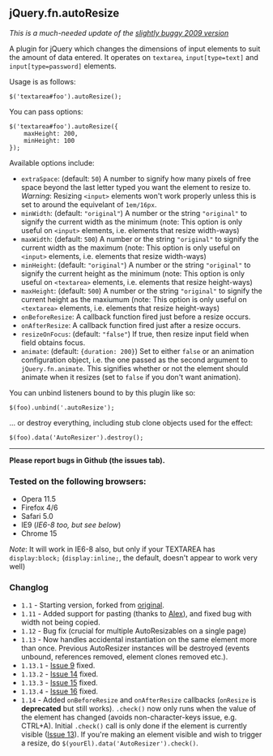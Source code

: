 ## jQuery.fn.autoResize

*This is a much-needed update of the [slightly buggy 2009 version](http://james.padolsey.com/javascript/jquery-plugin-autoresize/)*

A plugin for jQuery which changes the dimensions of input elements to suit the amount of data entered. It operates on `textarea`, `input[type=text]` and `input[type=password]` elements.

Usage is as follows:

	$('textarea#foo').autoResize();

You can pass options:

	$('textarea#foo').autoResize({
		maxHeight: 200,
		minHeight: 100
	});

Available options include:

 * `extraSpace`: (default: `50`) A number to signify how many pixels of free space beyond the last letter typed you want the element to resize to. *Warning*: Resizing `<input>` elements won't work properly unless this is set to around the equivelant of `1em/16px`. 
 * `minWidth`: (default: `"original"`) A number or the string `"original"` to signify the current width as the minimum (note: This option is only useful on `<input>` elements, i.e. elements that resize width-ways)
 * `maxWidth`: (default: `500`) A number or the string `"original"` to signify the current width as the maximum (note: This option is only useful on `<input>` elements, i.e. elements that resize width-ways)
 * `minHeight`: (default: `"original"`) A number or the string `"original"` to signify the current height as the minimum (note: This option is only useful on `<textarea>` elements, i.e. elements that resize height-ways)
 * `maxHeight`: (default: `500`) A number or the string `"original"` to signify the current height as the maxiumum (note: This option is only useful on `<textarea>` elements, i.e. elements that resize height-ways)
 * `onBeforeResize`: A callback function fired just before a resize occurs.
 * `onAfterResize`: A callback function fired just after a resize occurs.
 * `resizeOnFocus`: (default: `"false"`) If true, then resize input field when field obtains focus.
 * `animate`: (default: `{duration: 200}`) Set to either `false` or an animation configuration object, i.e. the one passed as the second argument to `jQuery.fn.animate`. This signifies whether or not the element should animate when it resizes (set to `false` if you don't want animation).

 You can unbind listeners bound to by this plugin like so:

 	$(foo).unbind('.autoResize');

... or destroy everything, including stub clone objects used for the effect:

	$(foo).data('AutoResizer').destroy();

---

**Please report bugs in Github (the issues tab).**

### Tested on the following browsers:

 * Opera 11.5
 * Firefox 4/6
 * Safari 5.0
 * IE9 (*IE6-8 too, but see below*)
 * Chrome 15

*Note*: It will work in IE6-8 also, but only if your TEXTAREA has `display:block;` (`display:inline;`, the default, doesn't appear to work very well)

### Changlog

 * `1.1` - Starting version, forked from [original](http://james.padolsey.com/demos/plugins/jQuery/autoresize.jquery.js).
 * `1.11` - Added support for pasting (thanks to [Alex](https://github.com/jamespadolsey/jQuery.fn.autoResize/pull/2)), and fixed bug with width not being copied.
 * `1.12` - Bug fix (crucial for multiple AutoResizables on a single page)
 * `1.13` - Now handles accidental instantiation on the same element more than once. Previous AutoResizer instances will be destroyed (events unbound, references removed, element clones removed etc.).
 * `1.13.1` - [Issue 9](https://github.com/jamespadolsey/jQuery.fn.autoResize/issues/9) fixed.
 * `1.13.2` - [Issue 14](https://github.com/jamespadolsey/jQuery.fn.autoResize/issues/14) fixed.
 * `1.13.3` - [Issue 15](https://github.com/jamespadolsey/jQuery.fn.autoResize/issues/15) fixed.
 * `1.13.4` - [Issue 16](https://github.com/jamespadolsey/jQuery.fn.autoResize/issues/16) fixed.
 * `1.14` - Added `onBeforeResize` and `onAfterResize` callbacks (`onResize` is **deprecated** but still works). `.check()` now only runs when the value of the element has changed (avoids non-character-keys issue, e.g. CTRL+A). Initial `.check()` call is only done if the element is currently visible ([Issue 13](https://github.com/jamespadolsey/jQuery.fn.autoResize/issues/13)). If you're making an element visible and wish to trigger a resize, do `$(yourEl).data('AutoResizer').check()`.
